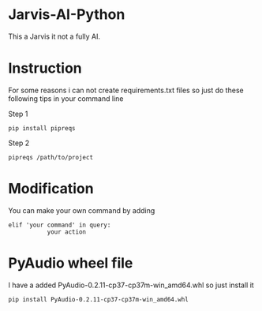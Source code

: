 # Jarvis-AI-Python
This a Jarvis it not a fully AI. 

# Instruction
For some reasons i can not create requirements.txt files so just do these following tips in your command line

Step 1
```
pip install pipreqs
 ```
Step 2
```
pipreqs /path/to/project
  ```
# Modification
You can make your own command by adding 
```
elif 'your command' in query:
           your action
```
# PyAudio wheel file
I have a added PyAudio-0.2.11-cp37-cp37m-win_amd64.whl so just install it
```
pip install PyAudio-0.2.11-cp37-cp37m-win_amd64.whl
```
